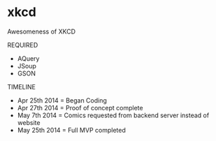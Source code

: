 xkcd
====

Awesomeness of XKCD

REQUIRED
 - AQuery
 - JSoup
 - GSON


TIMELINE
- Apr 25th 2014 = Began Coding
- Apr 27th 2014 = Proof of concept complete
- May 7th 2014 = Comics requested from backend server instead of website
- May 25th 2014 = Full MVP completed
